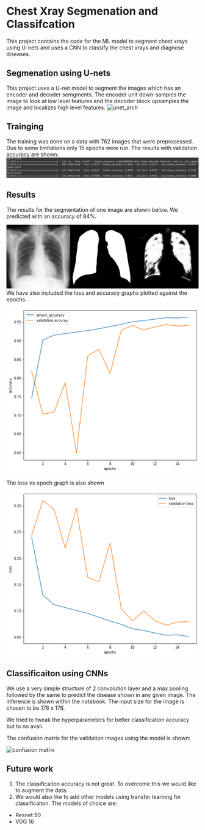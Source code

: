 # **Chest Xray Segmenation and Classifcation**

This project contains the code for the ML model to segment chest xrays using U-nets and uses a CNN to classify the chest xrays and diagnose diseases.

## Segmenation using U-nets

This project uses a U-net model to segment the images which has an encoder and decoder semgments. The encoder unit down-samples the image to look at low level features and the decoder block upsamples the image and localizes high level features.
![unet_arch](https://lmb.informatik.uni-freiburg.de/people/ronneber/u-net/u-net-architecture.png)
## Trainging

The training was done on a data with 762 images that were preprocessed. Due to some limitations only 15 epochs were run. The results with validation accuracy are shown:
![epoch](/Metrics/segmentation_epoch.jpg "Epochs")
## Results
The results for the segmentation of one image are shown below. We predicted with an accuracy of 94%.

![segmentaiton_result](/Metrics/segmentation_result.png "Segmentation Prediction")
We have also included the loss and accuracy graphs plotted against the epochs.

![Graphs](/Metrics/seg_accuracy_epoch.png "accuracy vs epochs")

The loss vs epoch graph is also shown

![loss grapg](/Metrics/seg_loss_epoch.png "loss vs epoch")

## Classificaiton using CNNs
 
We use a very simple structure of 2 convolution layer and a max pooling followed by the same to predict the disease shown in any given image. The inference is shown within the notebook. The input size for the image is chosen to be 176 x 176. 

We tried to tweak the hyperparameters for better classification accuracy but to no avail.

The confusion matrix for the validation images using the model is shown:

![confusion matrix](/Mertrics/confusion_matrix.png "Confusion Matrix")
## Future work

1. The classificaiton accuracy is not great. To overcome this we would like to augment the data. 
2. We would also like to add other models using transfer learning for classificaiton. The models of choice are:
  - Resnet 50
  - VGG 16
